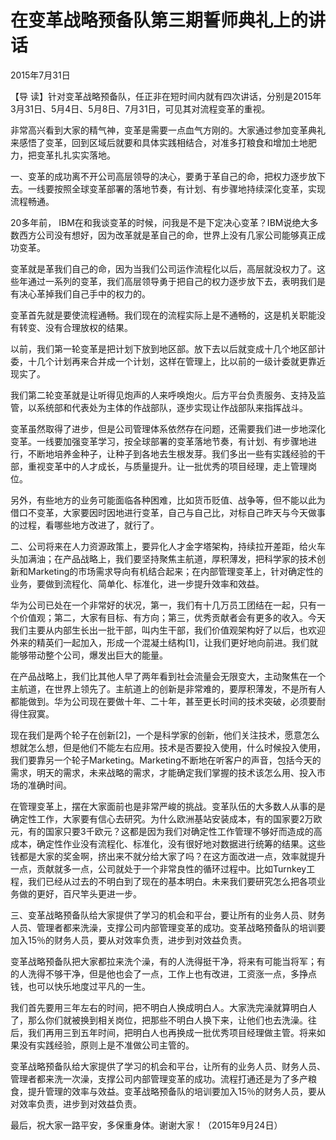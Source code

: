 # 在变革战略预备队第三期誓师典礼上的讲话

2015年7月31日

【导 读】针对变革战略预备队，任正非在短时间内就有四次讲话，分别是2015年3月31日、5月4日、5月8日、7月31日，可见其对流程变革的重视。

非常高兴看到大家的精气神，变革是需要一点血气方刚的。大家通过参加变革典礼来感悟了变革，回到区域后就要和具体实践相结合，对准多打粮食和增加土地肥力，把变革扎扎实实落地。

一、变革的成功离不开公司高层领导的决心，要勇于革自己的命，把权力逐步放下去。一线要按照全球变革部署的落地节奏，有计划、有步骤地持续深化变革，实现流程畅通。

20多年前， IBM在和我谈变革的时候，问我是不是下定决心变革？IBM说绝大多数西方公司没有想好，因为改革就是革自己的命，世界上没有几家公司能够真正成功变革。

变革就是革我们自己的命，因为当我们公司运作流程化以后，高层就没权力了。这些年通过一系列的变革，我们高层领导勇于把自己的权力逐步放下去，表明我们是有决心革掉我们自己手中的权力的。

变革首先就是要使流程通畅。我们现在的流程实际上是不通畅的，这是机关职能没有转变、没有合理放权的结果。

以前，我们第一轮变革是把计划下放到地区部。放下去以后就变成十几个地区部计委，十几个计划再来合并成一个计划，这样在管理上，比以前的一级计委就更靠近现实了。

我们第二轮变革就是让听得见炮声的人来呼唤炮火。后方平台负责服务、支持及监管，以系统部和代表处为主体的作战部队，逐步实现让作战部队来指挥战斗。

变革虽然取得了进步，但是公司管理体系依然存在问题，还需要我们进一步地深化变革。一线要加强变革学习，按全球部署的变革落地节奏，有计划、有步骤地进行，不断地培养金种子，让种子到各地去生根发芽。我们多出一些有实践经验的干部，重视变革中的人才成长，与质量提升。让一批优秀的项目经理，走上管理岗位。

另外，有些地方的业务可能面临各种困难，比如货币贬值、战争等，但不能以此为借口不变革，大家要因时因地进行变革，自己与自己比，对标自己昨天与今天做事的过程，看哪些地方改进了，就行了。

二、公司将来在人力资源政策上，要异化人才金字塔架构，持续拉开差距，给火车头加满油；在产品战略上，我们要坚持聚焦主航道，厚积薄发，把科学家的技术创新和Marketing的市场需求导向有机结合起来；在内部管理变革上，针对确定性的业务，要做到流程化、简单化、标准化，进一步提升效率和效益。

华为公司已处在一个非常好的状况，第一，我们有十几万员工团结在一起，只有一个价值观；第二，大家有目标、有方向；第三，优秀贡献者会有更多的收入。今天我们主要从内部生长出一批干部，叫内生干部，我们价值观架构好了以后，也欢迎外来的精英们一起加入，形成一个混凝土结构\[1\]，让我们更好地向前进。我们就能够带动整个公司，爆发出巨大的能量。

在产品战略上，我们比其他人早了两年看到社会流量会无限变大，主动聚焦在一个主航道，在世界上领先了。主航道上的创新是非常难的，要厚积薄发，不是所有人都能做到。华为公司现在要做十年、二十年，甚至更长时间的技术突破，必须要耐得住寂寞。

现在我们是两个轮子在创新\[2\]，一个是科学家的创新，他们关注技术，愿意怎么想就怎么想，但是他们不能左右应用。技术是否要投入使用，什么时候投入使用，我们要靠另一个轮子Marketing。Marketing不断地在听客户的声音，包括今天的需求，明天的需求，未来战略的需求，才能确定我们掌握的技术该怎么用、投入市场的准确时间。

在管理变革上，摆在大家面前也是非常严峻的挑战。变革队伍的大多数人从事的是确定性工作，大家要有信心去研究。为什么欧洲基站安装成本，有的国家要2万欧元，有的国家只要3千欧元？这都是因为我们对确定性工作管理不够好而造成的高成本，确定性作业没有流程化、标准化，没有很好地对数据进行统筹的结果。这些钱都是大家的奖金啊，挤出来不就分给大家了吗？在这方面改进一点，效率就提升一点，贡献就多一点，公司就处于一个非常良性的循环过程中。比如Turnkey工程，我们已经从过去的不明白到了现在的基本明白。未来我们要研究怎么把各项业务做的更好，百尺竿头更进一步。

三、变革战略预备队给大家提供了学习的机会和平台，要让所有的业务人员、财务人员、管理者都来洗澡，支撑公司内部管理变革的成功。变革战略预备队的培训要加入15％的财务人员，要从对效率负责，进步到对效益负责。

变革战略预备队把大家都拉来洗个澡，有的人洗得挺干净，将来有可能当将军；有的人洗得不够干净，但是他也会了一点，工作上也有改进，工资涨一点，多挣点钱，也可以快乐地度过平凡的一生。

我们首先要用三年左右的时间，把不明白人换成明白人。大家洗完澡就算明白人了，那么你们就被换到相关岗位，把那些不明白人换下来，让他们也去洗澡。往后，我们再用三到五年时间，把明白人也再换成一批优秀项目经理做主管。将来如果没有实践经验，原则上是不准做公司主管的。

变革战略预备队给大家提供了学习的机会和平台，让所有的业务人员、财务人员、管理者都来洗一次澡，支撑公司内部管理变革的成功。流程打通还是为了多产粮食，提升管理的效率与效益。变革战略预备队的培训要加入15％的财务人员，要从对效率负责，进步到对效益负责。

最后，祝大家一路平安，多保重身体。谢谢大家！（2015年9月24日）

